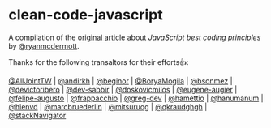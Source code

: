 # clean-code-javascript
A compilation of the [original article](https://github.com/ryanmcdermott/clean-code-javascript) about _JavaScript best coding principles_ by [@ryanmcdermott](https://github.com/ryanmcdermott). 

Thanks for the following transaltors for their efforts👍:

[@AllJointTW](https://github.com/AllJointTW/clean-code-javascript)  \| [@andirkh](https://github.com/andirkh/clean-code-javascript/)  \| [@beginor](https://github.com/beginor/clean-code-javascript)  \| [@BoryaMogila](https://github.com/BoryaMogila/clean-code-javascript-ru/)  \| [@bsonmez](https://github.com/bsonmez/clean-code-javascript)  \| [@devictoribero](https://github.com/devictoribero/clean-code-javascript)  \| [@dev-sabbir](https://github.com/dev-sabbir/clean-code-javascript/)  \| [@doskovicmilos](https://github.com/doskovicmilos/clean-code-javascript/)  \| [@eugene-augier](https://github.com/eugene-augier/clean-code-javascript-fr)  \| [@felipe-augusto](https://github.com/felipe-augusto/clean-code-javascript)  \| [@frappacchio](https://github.com/frappacchio/clean-code-javascript/)  \| [@greg-dev](https://github.com/greg-dev/clean-code-javascript-pl)  \| [@hamettio](https://github.com/hamettio/clean-code-javascript)  \| [@hanumanum](https://github.com/hanumanum/clean-code-javascript/)  \| [@hienvd](https://github.com/hienvd/clean-code-javascript/)  \| [@marcbruederlin](https://github.com/marcbruederlin/clean-code-javascript)  \| [@mitsuruog](https://github.com/mitsuruog/clean-code-javascript/)  \| [@qkraudghgh](https://github.com/qkraudghgh/clean-code-javascript-ko)  \| [@stackNavigator](https://github.com/stackNavigator/clean-code-javascript-ua)
